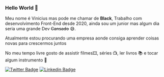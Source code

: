 ### Hello World 👋

Meu nome é Vinicius mas pode me chamar de **Black**, Trabalho com desenvolvimento Front-End desde 2020, ainda sou um junior mas algum dia seria uma grande Dev ~~Cansado~~ :sweat_smile:.

Atualmente estou procurando uma empresa aonde consiga aprender coisas novas para crescermos juntos

No meu tempo livre gosto de assistir filmes🎞️, séries 📺, ler livros 📚 e tocar algum instrumento :musical_note:


[![Twitter Badge](https://img.shields.io/badge/-Twitter-1ca0f1?style=flat-square&labelColor=1ca0f1&logo=twitter&logoColor=white&link=https://twitter.com/BlackVinii)](https://twitter.com/BlackVinii)
[![Linkedin Badge](https://img.shields.io/badge/-LinkedIn-blue?style=flat-square&logo=Linkedin&logoColor=white&link=https://www.linkedin.com/in/viniblack)](https://www.linkedin.com/in/viniblack)

<!--
**viniblack/viniblack** is a ✨ _special_ ✨ repository because its `README.md` (this file) appears on your GitHub profile.

Here are some ideas to get you started:

- 🔭 I’m currently working on ...
- 🌱 I’m currently learning ...
- 👯 I’m looking to collaborate on ...
- 🤔 I’m looking for help with ...
- 💬 Ask me about ...
- 📫 How to reach me: ...
- 😄 Pronouns: ...
- ⚡ Fun fact: ...
-->
